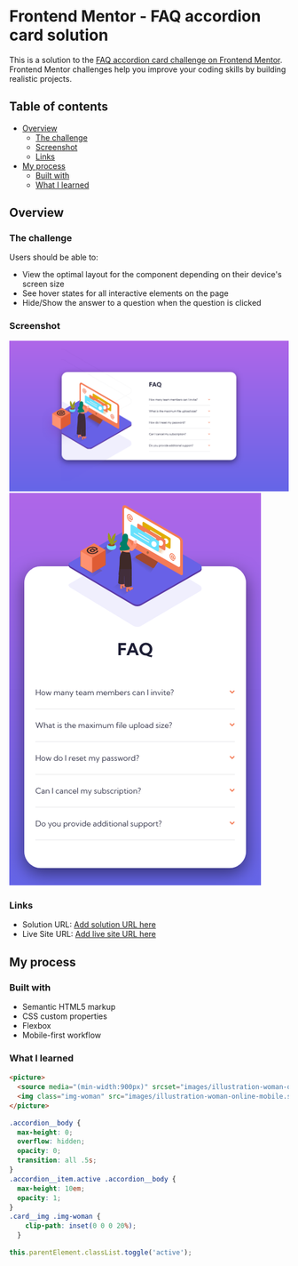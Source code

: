# Frontend Mentor - FAQ accordion card solution

This is a solution to the [FAQ accordion card challenge on Frontend Mentor](https://www.frontendmentor.io/challenges/faq-accordion-card-XlyjD0Oam). Frontend Mentor challenges help you improve your coding skills by building realistic projects. 

## Table of contents

- [Overview](#overview)
  - [The challenge](#the-challenge)
  - [Screenshot](#screenshot)
  - [Links](#links)
- [My process](#my-process)
  - [Built with](#built-with)
  - [What I learned](#what-i-learned)

## Overview

### The challenge

Users should be able to:

- View the optimal layout for the component depending on their device's screen size
- See hover states for all interactive elements on the page
- Hide/Show the answer to a question when the question is clicked

### Screenshot

![desktop version](./screenshot-desktop.png)
![mobile version](./screenshot-mobile.png)

### Links

- Solution URL: [Add solution URL here](https://github.com/wanghm0227/Frontend-Challenges/tree/main/faq-accordion-card-main)
- Live Site URL: [Add live site URL here](https://wanghm0227.github.io/Frontend-Challenges/faq-accordion-card-main/index.html)

## My process

### Built with

- Semantic HTML5 markup
- CSS custom properties
- Flexbox
- Mobile-first workflow


### What I learned

```html
<picture>
  <source media="(min-width:900px)" srcset="images/illustration-woman-online-desktop.svg">
  <img class="img-woman" src="images/illustration-woman-online-mobile.svg" alt="illustration woman online">
</picture>
```
```css
.accordion__body {
  max-height: 0;
  overflow: hidden;
  opacity: 0;
  transition: all .5s;
}
.accordion__item.active .accordion__body {
  max-height: 10em;
  opacity: 1;
}
.card__img .img-woman {
    clip-path: inset(0 0 0 20%);
  }
```
```js
this.parentElement.classList.toggle('active');
```
